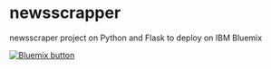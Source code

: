 # newsscrapper
newsscraper project on Python and Flask to deploy on IBM Bluemix

<a href="https://bluemix.net/deploy?repository=https://hub.jazz.net/project/fuzzykiller2/newsscrapper" target="_blank"><img src="http://bluemix.net/deploy/button.png" alt="Bluemix button" /></a>
